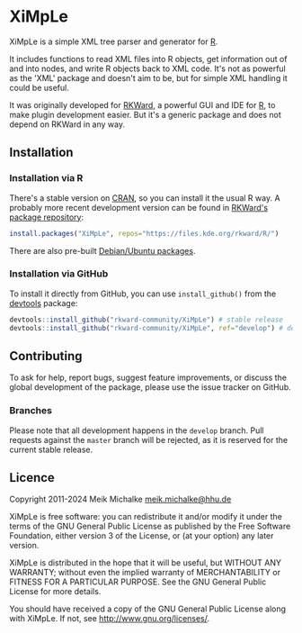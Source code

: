 # XiMpLe

XiMpLe is a simple XML tree parser and generator for [R](https://www.r-project.org).

It includes functions to read XML files into R objects, get information out of and into nodes, and
write R objects back to XML code. It's not as powerful as the 'XML' package and doesn't aim to be,
but for simple XML handling it could be useful.

It was originally developed for [RKWard](https://rkward.kde.org), a powerful GUI and IDE for
[R](https://www.r-project.org), to make plugin development easier. But it's a generic package and does
not depend on RKWard in any way.

## Installation

### Installation via R

There's a stable version on [CRAN](https://cran.r-project.org), so you can install it the usual R way. A probably
more recent development version can be found in [RKWard's package repository](https://files.kde.org/rkward/R/):

```r
install.packages("XiMpLe", repos="https://files.kde.org/rkward/R/")
```

There are also pre-built [Debian/Ubuntu packages](https://files.kde.org/rkward/R/pckg/XiMpLe/deb_repo.html).

### Installation via GitHub

To install it directly from GitHub, you can use `install_github()` from the [devtools](https://github.com/r-lib/devtools) package:

```r
devtools::install_github("rkward-community/XiMpLe") # stable release
devtools::install_github("rkward-community/XiMpLe", ref="develop") # development release
```
 
## Contributing

To ask for help, report bugs, suggest feature improvements, or discuss the global
development of the package, please use the issue tracker on GitHub.

### Branches

Please note that all development happens in the `develop` branch. Pull requests against the `master`
branch will be rejected, as it is reserved for the current stable release.

## Licence

Copyright 2011-2024 Meik Michalke <meik.michalke@hhu.de>

XiMpLe is free software: you can redistribute it and/or modify
it under the terms of the GNU General Public License as published by
the Free Software Foundation, either version 3 of the License, or
(at your option) any later version.

XiMpLe is distributed in the hope that it will be useful,
but WITHOUT ANY WARRANTY; without even the implied warranty of
MERCHANTABILITY or FITNESS FOR A PARTICULAR PURPOSE.  See the
GNU General Public License for more details.

You should have received a copy of the GNU General Public License
along with XiMpLe.  If not, see <http://www.gnu.org/licenses/>.
